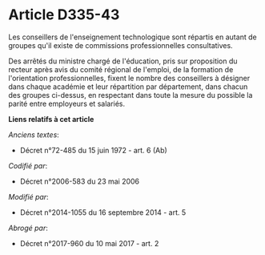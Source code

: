 # Article D335-43

Les conseillers de l'enseignement technologique sont répartis en autant de groupes qu'il existe de commissions
professionnelles consultatives.

Des arrêtés du ministre chargé de l'éducation, pris sur proposition du recteur après avis du comité régional de l'emploi, de
la formation de l'orientation professionnelles, fixent le nombre des conseillers à désigner dans chaque académie et leur
répartition par département, dans chacun des groupes ci-dessus, en respectant dans toute la mesure du possible la parité
entre employeurs et salariés.

**Liens relatifs à cet article**

_Anciens textes_:

  - Décret n°72-485 du 15 juin 1972 - art. 6 (Ab)

_Codifié par_:

  - Décret n°2006-583 du 23 mai 2006

_Modifié par_:

  - Décret n°2014-1055 du 16 septembre 2014 - art. 5

_Abrogé par_:

  - Décret n°2017-960 du 10 mai 2017 - art. 2
